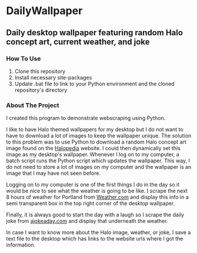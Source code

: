 # DailyWallpaper
## Daily desktop wallpaper featuring random Halo concept art, current weather, and joke

### How To Use
1. Clone this repository
2. Install necessary site-packages
3. Update .bat file to link to your Python environment and the cloned repository's directory

### About The Project
I created this program to demonstrate webscraping using Python.

I like to have Halo themed wallpapers for my desktop but I do not want to have to download a lot of images to keep the wallpaper unique. The solution to this problem was to use Python to download a random Halo concept art image found on the [Halopedia](https://www.halopedia.org/) website. I could then dynamically set this image as my desktop's wallpaper. Whenever I log on to my computer, a batch script runs the Python script which updates the wallpaper. This way, I do not need to store a lot of images on my computer and the wallpaper is an image that I may have not seen before.

Logging on to my computer is one of the first things I do in the day so it would be nice to see what the weather is going to be like. I scrape the next 8 hours of weather for Portland from [Weather.com](https://weather.com/weather/hourbyhour/l/929a0a10df059030a591f46c408a7e6e022d06a80cdea1287444f02b92d9fd07) and display this info in a semi transparent box in the top right corner of the desktop wallpaper.

Finally, it is always good to start the day with a laugh so I scrape the daily joke from [ajokeaday.com](https://www.ajokeaday.com/) and display that underneath the weather.

In case I want to know more about the Halo image, weather, or joke, I save a text file to the desktop which has links to the website urls where I got the information.
